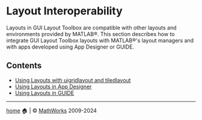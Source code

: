 # Layout Interoperability

Layouts in GUI Layout Toolbox are compatible with other layouts and environments provided by MATLAB&reg;. This section describes how to integrate GUI Layout Toolbox layouts with MATLAB&reg;'s layout managers and with apps developed using App Designer or GUIDE.

## Contents

- [Using Layouts with uigridlayout and tiledlayout](UsingLayoutsWithGridLayoutManagers.md)
- [Using Layouts in App Designer](UsingLayoutsInAppDesigner.md)
- [Using Layouts in GUIDE](UsingLayoutsInGUIDE.md)

___

[home](index.md) :house: | :copyright: [MathWorks](https://www.mathworks.com/services/consulting.html) 2009-2024